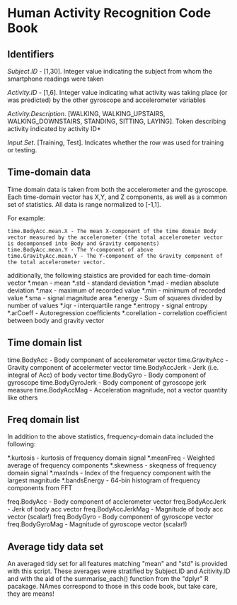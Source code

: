 # Human Activity Recognition Code Book

## Identifiers

*Subject.ID* - [1,30]. Integer value indicating the subject from whom the smartphone readings were taken

*Activity.ID* - [1,6]. Integer value indicating what activity was taking place (or was predicted) by the other gyroscope and accelerometer variables

*Activity.Description*. [WALKING, WALKING_UPSTAIRS, WALKING_DOWNSTAIRS, STANDING, SITTING, LAYING]. Token describing activity indicated by activity ID* 

*Input.Set*. [Training, Test]. Indicates whether the row was used for training or testing.

## Time-domain data

Time domain data is taken from both the accelerometer and the gyroscope.  Each time-domain vector has X,Y, and Z components,
as well as a common set of statistics. All data is range normalized to [-1,1].

For example:

	time.BodyAcc.mean.X - The mean X-component of the time domain Body vector measured by the accelerometer (the total accelerometer vector is decomponsed into Body and Gravity components)
	time.BodyAcc.mean.Y - The Y-component of above
	time.GravityAcc.mean.Y - The Y-component of the Gravity component of the total accelerometer vector.

additionally, the following staistics are provided for each time-domain vector
*.mean - mean
*.std  - standard deviation
*.mad  - median absolute deviation
*.max  - maximum of recorded value
*.min  - minimum of recorded value
*.sma  - signal magnitude area
*.energy - Sum of squares divided by number of values
*.iqr - interquartile range
*.entropy - signal entropy
*.arCoeff - Autoregression coefficients
*.corellation - correlation coefficient between body and gravity vector

## Time domain list

time.BodyAcc - Body component of accelerometer vector
time.GravityAcc - Gravity component of accelermeter vector
time.BodyAccJerk - Jerk (i.e. integral of Acc) of body vector
time.BodyGyro - Body component of gyroscope
time.BodyGyroJerk - Body component of gyroscope jerk measure
time.BodyAccMag - Acceleration magnitude, not a vector quantity like others

## Freq domain list

In addition to the above statistics, frequency-domain data included the following:
 
*.kurtosis - kurtosis of frequency domain signal
*.meanFreq  - Weighted average of frequency components
*.skewness - skeqness of frequency domain signal
*.maxInds  - Index of the frequency component with the largest magnitude
*.bandsEnergy - 64-bin histogram of frequency components from FFT

freq.BodyAcc - Body component of acclerometer vector
freq.BodyAccJerk - Jerk of body acc vector
freq.BodyAccJerkMag -  Magnitude of body acc vector (scalar!)
freq.BodyGyro - Body component of gyroscope vector
freq.BodyGyroMag - Magnitude of gyroscope vector (scalar!)

## Average tidy data set

An averaged tidy set for all features matching "mean" and "std" is provided with this script.
These averages were stratified by Subject.ID and Acitivity.ID and with the aid of the 
summarise_each() function from the "dplyr" R pacakage. NAmes correspond to those in this 
code book, but take care, they are means!




